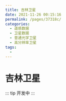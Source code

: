 ```yaml
---
title: 吉林卫星
date: 2021-11-26 00:15:16
permalink: /pages/37318c/
categories:
  - 遥感数据
  - 卫星数据
  - 普通光学卫星
  - 高分辨率卫星
tags:
  - 
---
```

# 吉林卫星

::: tip
开发中
:::

